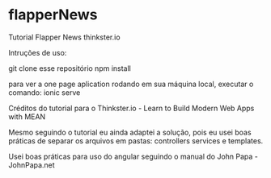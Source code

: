 # flapperNews
Tutorial Flapper News thinkster.io

Intruções de uso:

git clone esse repositório
npm install

para ver a one page aplication rodando em sua máquina local, executar o comando:
ionic serve

Créditos do tutorial para o Thinkster.io - Learn to Build Modern Web Apps with MEAN

Mesmo seguindo o tutorial eu ainda adaptei a solução, pois eu usei boas práticas de separar os arquivos em pastas:
controllers
services e 
templates.

Usei boas práticas para uso do angular seguindo o manual do John Papa - JohnPapa.net


